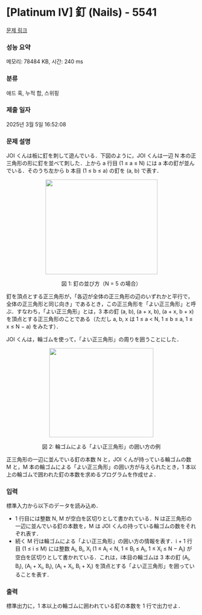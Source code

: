 # [Platinum IV] 釘 (Nails) - 5541 

[문제 링크](https://www.acmicpc.net/problem/5541) 

### 성능 요약

메모리: 78484 KB, 시간: 240 ms

### 분류

애드 혹, 누적 합, 스위핑

### 제출 일자

2025년 3월 5일 16:52:08

### 문제 설명

<p>JOI くんは板に釘を刺して遊んでいる．下図のように，JOI くんは一辺 N 本の正三角形の形に釘を並べて刺した．上から a 行目 (1 ≤ a ≤ N) には a 本の釘が並んでいる．そのうち左から b 本目 (1 ≤ b ≤ a) の釘を (a, b) で表す．</p>

<p style="text-align:center"><img alt="" src="https://www.acmicpc.net/upload/images3/nail1.png" style="height:252px; width:297px"></p>

<p style="text-align:center">図 1: 釘の並び方（N = 5 の場合）</p>

<p>釘を頂点とする正三角形が，「各辺が全体の正三角形の辺のいずれかと平行で，全体の正三角形と同じ向き」であるとき，この正三角形を「よい正三角形」と呼ぶ．すなわち，「よい正三角形」とは，3 本の釘 (a, b), (a + x, b), (a + x, b + x) を頂点とする正三角形のことである（ただし a, b, x は 1 ≤ a < N, 1 ≤ b ≤ a, 1 ≤ x ≤ N − a) をみたす）．</p>

<p>JOI くんは，輪ゴムを使って，「よい正三角形」の周りを囲うことにした．</p>

<p style="text-align:center"><img alt="" src="https://www.acmicpc.net/upload/images3/nail2.png" style="height:237px; width:276px"></p>

<p style="text-align:center">図 2: 輪ゴムによる「よい正三角形」の囲い方の例</p>

<p>正三角形の一辺に並んでいる釘の本数 N と，JOI くんが持っている輪ゴムの数 M と，M 本の輪ゴムによる「よい正三角形」の囲い方が与えられたとき，1 本以上の輪ゴムで囲われた釘の本数を求めるプログラムを作成せよ．</p>

### 입력 

 <p>標準入力から以下のデータを読み込め．</p>

<ul>
	<li>1 行目には整数 N, M が空白を区切りとして書かれている．N は正三角形の一辺に並んでいる釘の本数を，M は JOI くんの持っている輪ゴムの数をそれぞれ表す．</li>
	<li>続く M 行は輪ゴムによる「よい正三角形」の囲い方の情報を表す．i + 1 行目 (1 ≤ i ≤ M) には整数 A<sub>i</sub>, B<sub>i</sub>, X<sub>i</sub> (1 ≤ A<sub>i</sub> < N, 1 ≤ B<sub>i</sub> ≤ A<sub>i</sub>, 1 ≤ X<sub>i</sub> ≤ N − A<sub>i</sub>) が空白を区切りとして書かれている．これは，i本目の輪ゴムは 3 本の釘 (A<sub>i</sub>, B<sub>i</sub>), (A<sub>i</sub> + X<sub>i</sub>, B<sub>i</sub>), (A<sub>i</sub> + X<sub>i</sub>, B<sub>i</sub> + X<sub>i</sub>) を頂点とする「よい正三角形」を囲っていることを表す．</li>
</ul>

### 출력 

 <p>標準出力に，1 本以上の輪ゴムに囲われている釘の本数を 1 行で出力せよ．</p>

